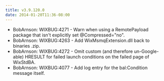 ```yaml
---
title: v3.9.120.0
date: 2014-01-20T11:36-08:00
---
```

* BobArnson: WIXBUG:4271 - Warn when using a RemotePayload package that isn't explicitly set @Compressed="no".
* BobArnson: WIXBUG:4263 - Add WixMsmqExtension.dll back to binaries .zip.
* BobArnson: WIXBUG:4272 - Omit custom (and therefore un-Google-able) HRESULT for failed launch conditions on the failed page of WixStdBA.
* BobArnson: WIXBUG:4077 - Add log entry for the bal:Condition message itself.